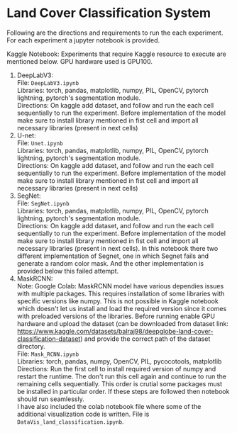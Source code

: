 # Land Cover Classification System

Following are the directions and requirements to run the each experiment. For each experiment a jupyter notebook is provided.

Kaggle Notebook: Experiments that require Kaggle resource to execute are mentioned below. GPU hardware used is GPU100.
    
1. DeepLabV3:\
    File: `DeepLabV3.ipynb` \
    Libraries: torch, pandas, matplotlib, numpy, PIL, OpenCV, pytorch lightning, pytorch's segmentation module. \
    Directions: On kaggle add dataset, and follow and run the each cell sequentially to run the experiment. Before implementation of the model make sure to install library mentioned in fist cell and import all necessary libraries (present in next cells) 
2. U-net: \
    File: `Unet.ipynb` \
    Libraries: torch, pandas, matplotlib, numpy, PIL, OpenCV, pytorch lightning, pytorch's segmentation module. \
    Directions: On kaggle add dataset, and follow and run the each cell sequentially to run the experiment. Before implementation of the model make sure to install library mentioned in fist cell and import all necessary libraries (present in next cells) 
3. SegNet:\
    File: `SegNet.ipynb` \
    Libraries: torch, pandas, matplotlib, numpy, PIL, OpenCV, pytorch lightning, pytorch's segmentation module. \
    Directions: On kaggle add dataset, and follow and run the each cell sequentially to run the experiment. Before implementation of the model make sure to install library mentioned in fist cell and import all necessary libraries (present in next cells). In this notebook there two different implementation of Segnet, one in which Segnet fails and generate a random color mask. And the other implementation is provided below this failed attempt. 
4. MaskRCNN:\
    Note: Google Colab: MaskRCNN model have various dependies issues with multiple packages. This requires installation of some libraries with specific versions like numpy. This is not possible in Kaggle notebook which doesn't let us install and load the required version since it comes with preloaded versions of the libraries. Before running enable GPU hardware and upload the dataset (can be downloaded from dataset link: https://www.kaggle.com/datasets/balraj98/deepglobe-land-cover-classification-dataset) and provide the correct path of the dataset directory. \
    File: `Mask_RCNN.ipynb` \
    Libraries: torch, pandas, numpy, OpenCV, PIL, pycocotools, matplotlib \
    Directions: Run the first cell to install required version of numpy and restart the runtime. The don't run this cell again and continue to run the remaining cells sequentially. This order is crutial some packages must be installed in particular order. If these steps are followed then notebook should run seamlessly. 
\
I have also included the colab notebook file where some of the additional visualization code is written. File is `DataVis_land_classification.ipynb`. 
